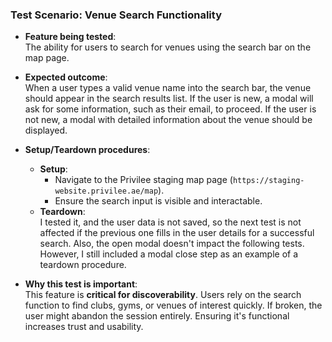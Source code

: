 ### **Test Scenario: Venue Search Functionality**

- **Feature being tested**:  
  The ability for users to search for venues using the search bar on the map page.

- **Expected outcome**:  
  When a user types a valid venue name into the search bar, the venue should appear in the search results list. If the user is new, a modal will ask for some information, such as their email, to proceed. If the user is not new, a modal with detailed information about the venue should be displayed.

- **Setup/Teardown procedures**:
  - **Setup**:  
    - Navigate to the Privilee staging map page (`https://staging-website.privilee.ae/map`).
    - Ensure the search input is visible and interactable.
  - **Teardown**:  
    I tested it, and the user data is not saved, so the next test is not affected if the previous one fills in the user details for a successful search. Also, the open modal doesn't impact the following tests. However, I still included a modal close step as an example of a teardown procedure.

- **Why this test is important**:  
  This feature is **critical for discoverability**. Users rely on the search function to find clubs, gyms, or venues of interest quickly. If broken, the user might abandon the session entirely. Ensuring it's functional increases trust and usability.
